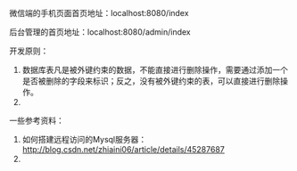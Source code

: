 微信端的手机页面首页地址：localhost:8080/index

后台管理的首页地址：localhost:8080/admin/index


开发原则：
1. 数据库表凡是被外键约束的数据，不能直接进行删除操作，需要通过添加一个是否被删除的字段来标识；反之，没有被外键约束的表，可以直接进行删除操作。
2. 


一些参考资料：
1. 如何搭建远程访问的Mysql服务器：http://blog.csdn.net/zhiaini06/article/details/45287687
2. 